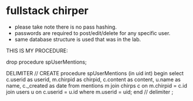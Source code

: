 # fullstack chirper
- please take note there is no pass hashing.
- passwords are required to post/edit/delete for any specific user.
- same database structure is used that was in the lab.

THIS IS MY PROCEDURE:

drop procedure spUserMentions;

DELIMITER //
CREATE procedure spUserMentions
(in uid int)
begin
	select  c.userid as userid,
    m.chirpid as chirpid,
    c.content as content,
    u.name as name,
    c._created as date
    from mentions m
    join chirps c on m.chirpid = c.id
    join users u on c.userid = u.id
    where m.userid = uid;
    end //
    delimiter ;